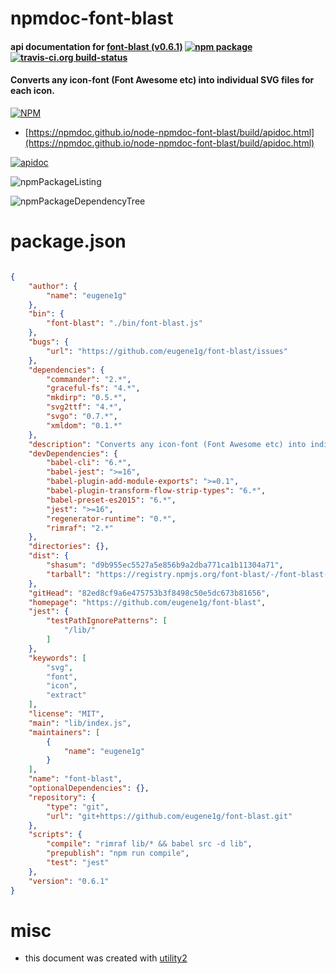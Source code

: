 # npmdoc-font-blast

#### api documentation for  [font-blast (v0.6.1)](https://github.com/eugene1g/font-blast)  [![npm package](https://img.shields.io/npm/v/npmdoc-font-blast.svg?style=flat-square)](https://www.npmjs.org/package/npmdoc-font-blast) [![travis-ci.org build-status](https://api.travis-ci.org/npmdoc/node-npmdoc-font-blast.svg)](https://travis-ci.org/npmdoc/node-npmdoc-font-blast)

#### Converts any icon-font (Font Awesome etc) into individual SVG files for each icon.

[![NPM](https://nodei.co/npm/font-blast.png?downloads=true&downloadRank=true&stars=true)](https://www.npmjs.com/package/font-blast)

- [https://npmdoc.github.io/node-npmdoc-font-blast/build/apidoc.html](https://npmdoc.github.io/node-npmdoc-font-blast/build/apidoc.html)

[![apidoc](https://npmdoc.github.io/node-npmdoc-font-blast/build/screenCapture.buildCi.browser.%252Ftmp%252Fbuild%252Fapidoc.html.png)](https://npmdoc.github.io/node-npmdoc-font-blast/build/apidoc.html)

![npmPackageListing](https://npmdoc.github.io/node-npmdoc-font-blast/build/screenCapture.npmPackageListing.svg)

![npmPackageDependencyTree](https://npmdoc.github.io/node-npmdoc-font-blast/build/screenCapture.npmPackageDependencyTree.svg)



# package.json

```json

{
    "author": {
        "name": "eugene1g"
    },
    "bin": {
        "font-blast": "./bin/font-blast.js"
    },
    "bugs": {
        "url": "https://github.com/eugene1g/font-blast/issues"
    },
    "dependencies": {
        "commander": "2.*",
        "graceful-fs": "4.*",
        "mkdirp": "0.5.*",
        "svg2ttf": "4.*",
        "svgo": "0.7.*",
        "xmldom": "0.1.*"
    },
    "description": "Converts any icon-font (Font Awesome etc) into individual SVG files for each icon.",
    "devDependencies": {
        "babel-cli": "6.*",
        "babel-jest": ">=16",
        "babel-plugin-add-module-exports": ">=0.1",
        "babel-plugin-transform-flow-strip-types": "6.*",
        "babel-preset-es2015": "6.*",
        "jest": ">=16",
        "regenerator-runtime": "0.*",
        "rimraf": "2.*"
    },
    "directories": {},
    "dist": {
        "shasum": "d9b955ec5527a5e856b9a2dba771ca1b11304a71",
        "tarball": "https://registry.npmjs.org/font-blast/-/font-blast-0.6.1.tgz"
    },
    "gitHead": "82ed8cf9a6e475753b3f8498c50e5dc673b81656",
    "homepage": "https://github.com/eugene1g/font-blast",
    "jest": {
        "testPathIgnorePatterns": [
            "/lib/"
        ]
    },
    "keywords": [
        "svg",
        "font",
        "icon",
        "extract"
    ],
    "license": "MIT",
    "main": "lib/index.js",
    "maintainers": [
        {
            "name": "eugene1g"
        }
    ],
    "name": "font-blast",
    "optionalDependencies": {},
    "repository": {
        "type": "git",
        "url": "git+https://github.com/eugene1g/font-blast.git"
    },
    "scripts": {
        "compile": "rimraf lib/* && babel src -d lib",
        "prepublish": "npm run compile",
        "test": "jest"
    },
    "version": "0.6.1"
}
```



# misc
- this document was created with [utility2](https://github.com/kaizhu256/node-utility2)
